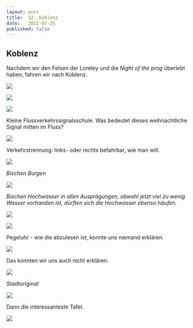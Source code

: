 ```yaml
---
layout: post
title:  32. Koblenz
date:   2022-07-25
published: false
---
```


##  Koblenz ##

Nachdem wir den Felsen der Loreley und die *Night of the prog* überlebt haben, fahren wir nach Koblenz.

![](/img/20220726__ms_res_loreley_0.jpg)

![](/img/20220726__ms_res_loreley_1.jpg)

![](/img/20220726__ms_res_loreley_2.jpg)

Kleine Flussverkehrssignalsschule. Was bedeutet dieses weihnachtliche Signal mitten im Fluss?

![](/img/20220726__ms_res_loreley_3.jpg)

Verkehrstrennung: links- oder rechts befahrbar, wie man will.

![](/img/20220726__ms_res_loreley_4.jpg)

*Bischen Burgen*

![](/img/20220726__ms_res_loreley_5.jpg)

*Bischen Hochwasser in allen Ausprägungen, obwohl jetzt viel zu wenig Wasser vorhanden ist, dürften sich die Hochwasser ebenso häufen.*

![](/img/20220726__ms_res_loreley_6.jpg)

![](/img/20220726__ms_res_loreley_7.jpg)

Pegeluhr - wie die abzulesen ist, konnte uns niemand erklären.

![](/img/20220726__ms_res_loreley_8.jpg)

Das konnten wir uns auch nicht erklären.

![](/img/20220726__ms_res_loreley_9.jpg)

*Stadtoriginal*

![](/img/20220726__ms_res_loreley_10.jpg)

Dann die interessanteste Tafel.

![](/img/20220726__ms_res_loreley_11.jpg)



